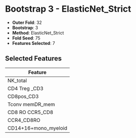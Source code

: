# Bootstrap 3 - ElasticNet_Strict

- **Outer Fold**: 32
- **Bootstrap**: 3
- **Method**: ElasticNet_Strict
- **Fold Seed**: 75
- **Features Selected**: 7

## Selected Features

| Feature |
|---------|
| NK_total |
| CD4 Treg _CD3 |
| CD8pos_CD3 |
| Tconv memDR_mem |
| CD8 RO CCR5_CD8 |
| CCR4_CD8RO |
| CD14+16+mono_myeloid |

